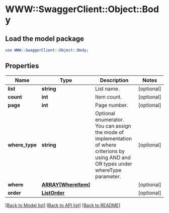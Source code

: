 # WWW::SwaggerClient::Object::Body

## Load the model package
```perl
use WWW::SwaggerClient::Object::Body;
```

## Properties
Name | Type | Description | Notes
------------ | ------------- | ------------- | -------------
**list** | **string** | List name. | [optional] 
**count** | **int** | Item count. | [optional] 
**page** | **int** | Page number. | [optional] 
**where_type** | **string** | Optional enumerator. You can assign the mode of implementation of where criterions by using AND and OR types under whereType parameter. | [optional] 
**where** | [**ARRAY[WhereItem]**](WhereItem.md) |  | [optional] 
**order** | [**ListOrder**](ListOrder.md) |  | [optional] 

[[Back to Model list]](../README.md#documentation-for-models) [[Back to API list]](../README.md#documentation-for-api-endpoints) [[Back to README]](../README.md)


